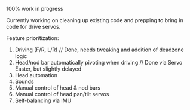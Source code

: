 100% work in progress

Currently working on cleaning up existing code and prepping to bring in code for drive servos.

Feature prioritization:
1. Driving (F/R, L/R) // Done, needs tweaking and addition of deadzone logic
2. Head/nod bar automatically pivoting when driving // Done via Servo Easter, but slightly delayed
3. Head automation
4. Sounds
5. Manual control of head & nod bars
6. Manual control of head pan/tilt servos
7. Self-balancing via IMU
